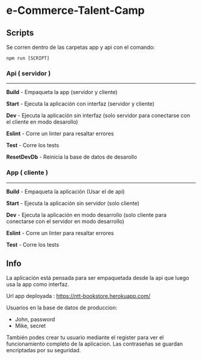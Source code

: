 # e-Commerce-Talent-Camp

## Scripts

Se corren dentro de las carpetas app y api con el comando:

`npm run [SCRIPT]`

### Api ( servidor )

---

**Build** - Empaqueta la app (servidor y cliente)

**Start** - Ejecuta la aplicación con interfaz (servidor y cliente)

**Dev** - Ejecuta la aplicación sin interfaz (solo servidor para conectarse con el cliente en modo desarollo)

**Eslint** - Corre un linter para resaltar errores

**Test** - Corre los tests

**ResetDevDb** - Reinicia la base de datos de desarollo

### App ( cliente )

---

**Build** - Empaqueta la aplicación (Usar el de api)

**Start** - Ejecuta la aplicación sin servidor (solo cliente)

**Dev** - Ejecuta la aplicación en modo desarrollo (solo cliente para conectarse con el servidor en modo desarrollo)

**Eslint** - Corre un linter para resaltar errores

**Test** - Corre los tests

## Info

La aplicación está pensada para ser empaquetada desde la api que luego usa la app como interfaz.

Url app deployada : https://ntt-bookstore.herokuapp.com/

Usuarios en la base de datos de produccion: 
- John, password
- Mike, secret

También podes crear tu usuario mediante el register para ver el funcionamiento completo de la aplicacion.
Las contraseñas se guardan encriptadas por su seguridad.